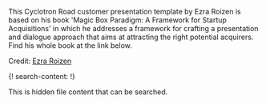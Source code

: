 
This Cyclotron Road customer presentation template by Ezra Roizen is based on his book 'Magic Box Paradigm: A Framework for Startup Acquisitions' in which he addresses a framework for crafting a presentation and dialogue approach that aims at attracting the right potential acquirers. Find his whole book at the link below.

Credit: [Ezra Roizen](https://www.amazon.com/Magic-Box-Paradigm-Framework-Acquisitions/dp/0692778047)

{! search-content: !}

This is hidden file content that can be searched.
